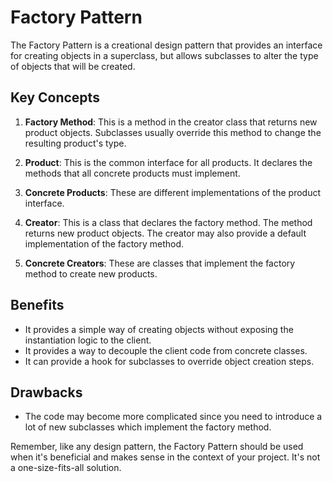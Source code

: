 # Factory Pattern

The Factory Pattern is a creational design pattern that provides an interface for creating objects in a superclass, but allows subclasses to alter the type of objects that will be created.

## Key Concepts

1. **Factory Method**: This is a method in the creator class that returns new product objects. Subclasses usually override this method to change the resulting product's type.

2. **Product**: This is the common interface for all products. It declares the methods that all concrete products must implement.

3. **Concrete Products**: These are different implementations of the product interface.

4. **Creator**: This is a class that declares the factory method. The method returns new product objects. The creator may also provide a default implementation of the factory method.

5. **Concrete Creators**: These are classes that implement the factory method to create new products.

## Benefits

- It provides a simple way of creating objects without exposing the instantiation logic to the client.
- It provides a way to decouple the client code from concrete classes.
- It can provide a hook for subclasses to override object creation steps.

## Drawbacks

- The code may become more complicated since you need to introduce a lot of new subclasses which implement the factory method.

Remember, like any design pattern, the Factory Pattern should be used when it's beneficial and makes sense in the context of your project. It's not a one-size-fits-all solution.